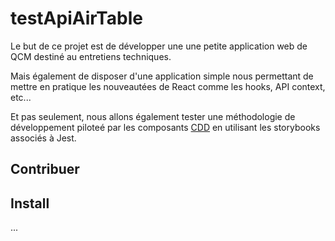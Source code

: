 # testApiAirTable

Le but de ce projet est de développer une une petite application web de QCM destiné au entretiens techniques.

Mais également de disposer d'une application simple nous permettant de mettre en pratique les nouveautées de React comme les hooks, API context, etc...

Et pas seulement, nous allons également tester une méthodologie de développement piloteé par les composants [CDD](https://www.learnstorybook.com/intro-to-storybook/react/en/get-started/) en utilisant les storybooks associés à Jest.


## Contribuer

## Install

...
